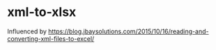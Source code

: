 # xml-to-xlsx
Influenced by https://blog.jbaysolutions.com/2015/10/16/reading-and-converting-xml-files-to-excel/
